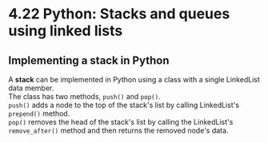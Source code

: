 # 4.22 Python: Stacks and queues using linked lists

## Implementing a stack in Python
A **stack** can be implemented in Python using a class with a single LinkedList data member.   
The class has two methods, ``push()`` and ``pop()``.   
``push()`` adds a node to the top of the stack's list by calling LinkedList's ``prepend()`` method.   
``pop()`` removes the head of the stack's list by calling the LinkedList's ``remove_after()`` method and then returns the removed node's data.   
